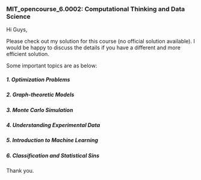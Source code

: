 ### MIT_opencourse_6.0002: Computational Thinking and Data Science
Hi Guys,

Please check out my solution for this course (no official solution available). I would be happy to discuss the details if you have a different and more efficient solution. 

Some important topics are as below:
##### 1. Optimization Problems
##### 2. Graph-theoretic Models
##### 3. Monte Carlo Simulation
##### 4. Understanding Experimental Data
##### 5. Introduction to Machine Learning
##### 6. Classification and Statistical Sins

Thank you.
